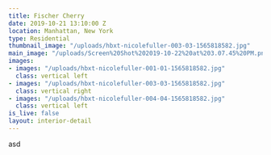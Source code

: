 ```yaml
---
title: Fischer Cherry
date: 2019-10-21 13:10:00 Z
location: Manhattan, New York
type: Residential
thumbnail_image: "/uploads/hbxt-nicolefuller-003-03-1565818582.jpg"
main_image: "/uploads/Screen%20Shot%202019-10-22%20at%203.07.45%20PM.png"
images:
- images: "/uploads/hbxt-nicolefuller-001-01-1565818582.jpg"
  class: vertical left
- images: "/uploads/hbxt-nicolefuller-003-03-1565818582.jpg"
  class: vertical right
- images: "/uploads/hbxt-nicolefuller-004-04-1565818582.jpg"
  class: vertical left
is_live: false
layout: interior-detail
---
```


asd